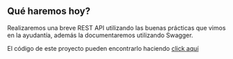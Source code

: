## Qué haremos hoy?

Realizaremos una breve REST API utilizando las buenas prácticas que vimos en la ayudantía, además la documentaremos utilizando Swagger.

El código de este proyecto pueden encontrarlo haciendo <a target='_blank' href='https://github.com/JoseTomasSilvaZ/web-dev-snippets/tree/express-swagger'>click aquí</a>